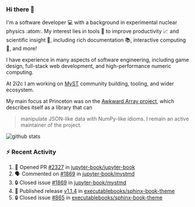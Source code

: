 ### Hi there 👋 

I'm a software developer 💻 with a background in experimental nuclear physics :atom:. My interest lies in tools :wrench: to improve productivity :chart_with_upwards_trend: and scientific insight :telescope:, including rich documentation 📚, interactive computing 🧮, and more! 

I have experience in many aspects of software engineering, including game design, full-stack web development, and high-performance numeric computing. 

At 2i2c I am working on [MyST](https://github.com/jupyter-book/mystmd) community building, tooling, and wider ecosystem. 

My main focus at Princeton was on the [Awkward Array project](awkward-array.org/), which describes itself as a library that can 
> manipulate JSON-like data with NumPy-like idioms. I remain an active maintainer of the project. 

![github stats](https://github-readme-stats.vercel.app/api?username=agoose77&show_icons=true&hide_rank=true&hide_title=true&bg_color=30,e76445,904e95&text_color=efe3ec&icon_color=efe3ec)
<!--
**agoose77/agoose77** is a ✨ _special_ ✨ repository because its `README.md` (this file) appears on your GitHub profile.

Here are some ideas to get you started:

- 🔭 I’m currently working on ...
- 🌱 I’m currently learning ...
- 👯 I’m looking to collaborate on ...
- 🤔 I’m looking for help with ...
- 💬 Ask me about ...
- 📫 How to reach me: ...
- 😄 Pronouns: ...
- ⚡ Fun fact: ...
-->

### :zap: Recent Activity

<!--START_SECTION:activity-->
1. 💪 Opened PR [#2327](https://github.com/jupyter-book/jupyter-book/pull/2327) in [jupyter-book/jupyter-book](https://github.com/jupyter-book/jupyter-book)
2. 🗣 Commented on [#1869](https://github.com/jupyter-book/mystmd/issues/1869#issuecomment-2672103236) in [jupyter-book/mystmd](https://github.com/jupyter-book/mystmd)
3. 🔒 Closed issue [#1869](https://github.com/jupyter-book/mystmd/issues/1869) in [jupyter-book/mystmd](https://github.com/jupyter-book/mystmd)
4. 🚀 Published release [v1.1.4](https://github.com/executablebooks/sphinx-book-theme/releases/tag/v1.1.4) in [executablebooks/sphinx-book-theme](https://github.com/executablebooks/sphinx-book-theme)
5. 🔒 Closed issue [#865](https://github.com/executablebooks/sphinx-book-theme/issues/865) in [executablebooks/sphinx-book-theme](https://github.com/executablebooks/sphinx-book-theme)
<!--END_SECTION:activity-->

